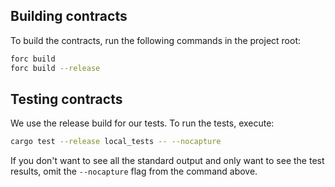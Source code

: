 ## Building contracts

To build the contracts, run the following commands in the project root:

```bash
forc build
forc build --release
```

## Testing contracts

We use the release build for our tests. To run the tests, execute:

```bash
cargo test --release local_tests -- --nocapture
```

If you don't want to see all the standard output and only want to see the test results, omit the `--nocapture` flag from the command above.
